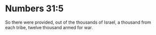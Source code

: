 # Numbers 31:5

So there were provided, out of the thousands of Israel, a thousand from each tribe, twelve thousand armed for war.
